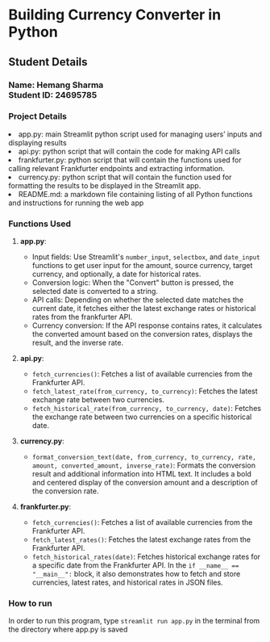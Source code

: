 # Building Currency Converter in Python #
## Student Details ##
<h3>Name: Hemang Sharma <br>
Student ID: 24695785</h3>

### Project Details ###

<li>app.py: main Streamlit python script used for managing users’ inputs and displaying results</li>
<li>api.py: python script that will contain the code for making API calls</li>
<li>frankfurter.py: python script that will contain the functions used for calling relevant Frankfurter endpoints and extracting information.</li>
<li>currency.py: python script that will contain the function used for formatting the results to be displayed in the Streamlit app.</li>
<li>README.md: a markdown file containing listing of all Python functions and instructions for running the web app</li>

### Functions Used ###

1. **app.py**:
   - Input fields: Use Streamlit's `number_input`, `selectbox`, and `date_input` functions to get user input for the amount, source currency, target currency, and optionally, a date for historical rates.
   - Conversion logic: When the "Convert" button is pressed, the selected date is converted to a string.
   - API calls: Depending on whether the selected date matches the current date, it fetches either the latest exchange rates or historical rates from the frankfurter API.
   - Currency conversion: If the API response contains rates, it calculates the converted amount based on the conversion rates, displays the result, and the inverse rate.

2. **api.py**:
   - `fetch_currencies()`: Fetches a list of available currencies from the Frankfurter API.
   - `fetch_latest_rate(from_currency, to_currency)`: Fetches the latest exchange rate between two currencies.
   - `fetch_historical_rate(from_currency, to_currency, date)`: Fetches the exchange rate between two currencies on a specific historical date.

3. **currency.py**:
   - `format_conversion_text(date, from_currency, to_currency, rate, amount, converted_amount, inverse_rate)`: Formats the conversion result and additional information into HTML text. It includes a bold and centered display of the conversion amount and a description of the conversion rate.

4. **frankfurter.py**:
   - `fetch_currencies()`: Fetches a list of available currencies from the Frankfurter API.
   - `fetch_latest_rates()`: Fetches the latest exchange rates from the Frankfurter API.
   - `fetch_historical_rates(date)`: Fetches historical exchange rates for a specific date from the Frankfurter API. In the `if __name__ == "__main__":` block, it also demonstrates how to fetch and store currencies, latest rates, and historical rates in JSON files.


### How to run ###

In order to run this program, type `streamlit run app.py` in the terminal from the directory where app.py is saved 
